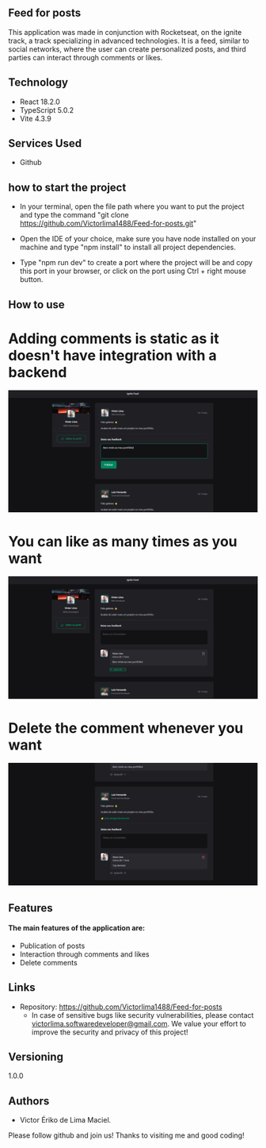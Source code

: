 ## Feed for posts
This application was made in conjunction with Rocketseat, on the ignite track, a track specializing in advanced technologies. It is a feed, similar to social networks, where the user can create personalized posts, and third parties can interact through comments or likes.

## Technology
* React 18.2.0
* TypeScript 5.0.2
* Vite 4.3.9

## Services Used
* Github

## how to start the project
* In your terminal, open the file path where you want to put the project and type the command "git clone https://github.com/Victorlima1488/Feed-for-posts.git"
  
* Open the IDE of your choice, make sure you have node installed on your machine and type "npm install" to install all project dependencies.
  
* Type "npm run dev" to create a port where the project will be and copy this port in your browser, or click on the port using Ctrl + right mouse button.
  
## How to use

# Adding comments is static as it doesn't have integration with a backend
![Main page](./Readme%20Images/Main%20page.png)
# You can like as many times as you want
![Main page](./Readme%20Images/Like.png)
# Delete the comment whenever you want
![Main page](./Readme%20Images/Delete%20Comment.png)

## Features
#### The main features of the application are:
* Publication of posts
* Interaction through comments and likes
* Delete comments
## Links
* Repository: https://github.com/Victorlima1488/Feed-for-posts
  * In case of sensitive bugs like security vulnerabilities, please contact victorlima.softwaredeveloper@gmail.com. We value your effort     to improve the security and privacy of this project!
## Versioning
1.0.0
## Authors
* Victor Ériko de Lima Maciel.

Please follow github and join us! Thanks to visiting me and good coding!


